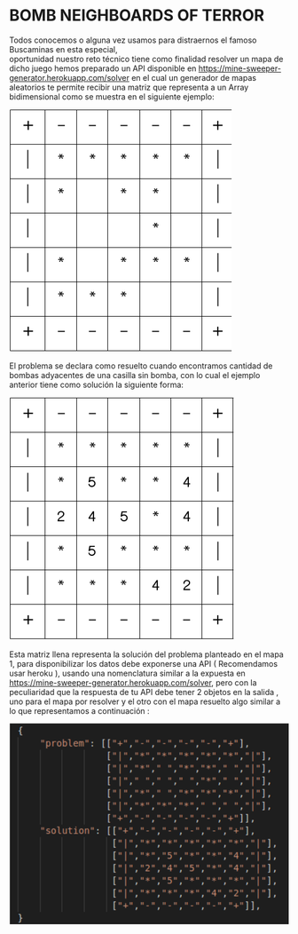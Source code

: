# BOMB NEIGHBOARDS OF TERROR

Todos conocemos o alguna vez usamos para distraernos el famoso Buscaminas en esta especial,\
oportunidad nuestro reto técnico tiene como finalidad resolver un mapa de dicho juego hemos preparado
un API disponible en https://mine-sweeper-generator.herokuapp.com/solver en el cual un generador
de mapas aleatorios te permite recibir una matriz que representa a un Array bidimensional como se
muestra en el siguiente ejemplo:

![Screenshot1](image1.png)

El problema se declara como resuelto cuando encontramos cantidad de bombas adyacentes de una casilla
sin bomba, con lo cual el ejemplo anterior tiene como solución la siguiente forma:

![Screenshot1](image2.png)

Esta matriz llena representa la solución del problema planteado en el mapa 1, para disponibilizar los datos
debe exponerse una API ( Recomendamos usar heroku ), usando una nomenclatura similar a la expuesta en https://mine-sweeper-generator.herokuapp.com/solver,
pero con la peculiaridad que la respuesta de tu API debe tener 2 objetos en la salida , uno para el mapa
por resolver y el otro con el mapa resuelto algo similar a lo que representamos a continuación :

![Screenshot1](image3.png)
